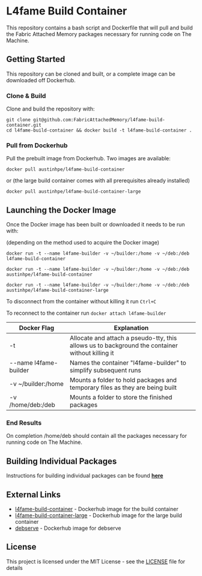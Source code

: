 # L4fame Build Container

This repository contains a bash script and Dockerfile that will pull and build the Fabric Attached Memory packages necessary for running code on The Machine.

## Getting Started

This repository can be cloned and built, or a complete image can be downloaded off Dockerhub.

### Clone & Build

Clone and build the repository with:

```
git clone git@github.com:FabricAttachedMemory/l4fame-build-container.git
cd l4fame-build-container && docker build -t l4fame-build-container .
```

### Pull from Dockerhub

Pull the prebuilt image from Dockerhub. Two images are available:

```
docker pull austinhpe/l4fame-build-container
```

or (the large build container comes with all prerequisites already installed)

```
docker pull austinhpe/l4fame-build-container-large
```


## Launching the Docker Image

Once the Docker image has been built or downloaded it needs to be run with:

(depending on the method used to acquire the Docker image)

```
docker run -t --name l4fame-builder -v ~/builder:/home -v ~/deb:/deb l4fame-build-container

docker run -t --name l4fame-builder -v ~/builder:/home -v ~/deb:/deb austinhpe/l4fame-build-container

docker run -t --name l4fame-builder -v ~/builder:/home -v ~/deb:/deb austinhpe/l4fame-build-container-large
```
To disconnect from the container without killing it run `Ctrl+C`

To reconnect to the container run `docker attach l4fame-builder`

| Docker Flag | Explanation |
| ----------- | ----------- |
| -t | Allocate and attach a pseudo-tty, this allows us to background the container without killing it |
| --name l4fame-builder | Names the container "l4fame-builder" to simplify subsequent runs  |
| -v ~/builder:/home | Mounts a folder to hold packages and temporary files as they are being built |
| -v /home/deb:/deb | Mounts a folder to store the finished packages |


### End Results

On completion /home/deb should contain all the packages necessary for running code on The Machine.


## Building Individual Packages

Instructions for building individual packages can be found **[here](BuildRules.md)**


## External Links

* [l4fame-build-container](https://hub.docker.com/r/austinhpe/l4fame-build-container/) - Dockerhub image for the build container
* [l4fame-build-container-large](https://hub.docker.com/r/austinhpe/l4fame-build-container-large/) - Dockerhub image for the large build container
* [debserve](https://hub.docker.com/r/davidpatawaran/debserve/) - Dockerhub image for debserve

## License

This project is licensed under the MIT License - see the [LICENSE](LICENSE) file for details
